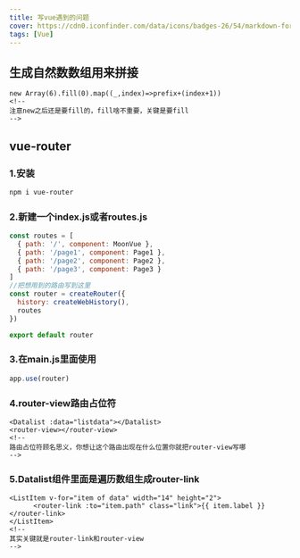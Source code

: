 ```yaml
---
title: 写vue遇到的问题
cover: https://cdn0.iconfinder.com/data/icons/badges-26/54/markdown-format-mark-down-arrow-sign-badge-1024.png
tags: [Vue]
---
```


## 生成自然数数组用来拼接

```vue
new Array(6).fill(0).map((_,index)=>prefix+(index+1))
<!--
注意new之后还是要fill的，fill啥不重要，关键是要fill
-->
```



## vue-router

### 1.安装

```bash
npm i vue-router
```

### 2.新建一个index.js或者routes.js

```js
const routes = [
  { path: '/', component: MoonVue },
  { path: '/page1', component: Page1 },
  { path: '/page2', component: Page2 },
  { path: '/page3', component: Page3 }
]
//把想用到的路由写到这里
const router = createRouter({
  history: createWebHistory(),
  routes
})

export default router
```

### 3.在main.js里面使用

```js
app.use(router)
```

### 4.router-view路由占位符

```vue
<Datalist :data="listdata"></Datalist>
<router-view></router-view>
<!--
路由占位符顾名思义，你想让这个路由出现在什么位置你就把router-view写哪
-->
```

### 5.Datalist组件里面是遍历数组生成router-link

```vue
<ListItem v-for="item of data" width="14" height="2">
      <router-link :to="item.path" class="link">{{ item.label }}</router-link>
</ListItem>
<!--
其实关键就是router-link和router-view
-->
```

